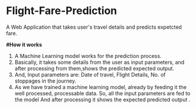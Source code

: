# Flight-Fare-Prediction
A Web Application that takes user's travel details and predicts expetcted fare.
>
**#How it works**
1. A Machine Learning model works for the prediction process.
2. Basically, it takes some details from the user as input parameters, and after processing from them,shows the predicted expected output.
3. And, Input parameters are: Date of travel, Flight Details, No. of stoppages in the journey.
4. As we have trained a machine learning model, already by feeding it the well processed, processable data. So, all the input parameters are fed to the model
    And after processing it shows the expected predicted output .
